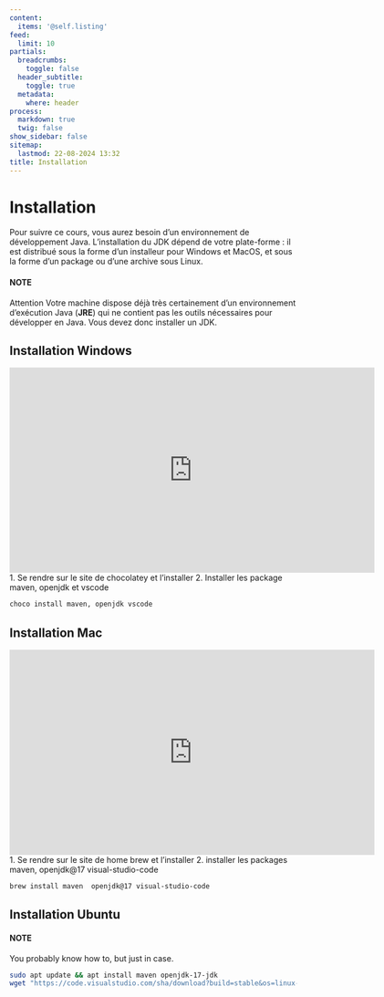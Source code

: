 ```yaml
---
content:
  items: '@self.listing'
feed:
  limit: 10
partials:
  breadcrumbs:
    toggle: false
  header_subtitle:
    toggle: true
  metadata:
    where: header
process:
  markdown: true
  twig: false
show_sidebar: false
sitemap:
  lastmod: 22-08-2024 13:32
title: Installation
---
```

# Installation

Pour suivre ce cours, vous aurez besoin d’un environnement de
développement Java. L’installation du JDK dépend de votre plate-forme :
il est distribué sous la forme d’un installeur pour Windows et MacOS,
et sous la forme d’un package ou d’une archive sous Linux.

#### NOTE
Attention
Votre machine dispose déjà très certainement d’un environnement
d’exécution Java (**JRE**) qui ne contient pas les outils nécessaires
pour développer en Java. Vous devez donc installer un JDK.

## Installation Windows

<iframe src="https://mediatheque.univ-paris1.fr/video/3269-l3-miage-installation-outils-windows/?is_iframe=true" width="640" height="360" style="padding: 0; margin: 0; border:0" allowfullscreen ></iframe>
1. Se rendre sur le site de chocolatey et l’installer
2. Installer les package maven, openjdk et vscode

```bash
choco install maven, openjdk vscode
```

## Installation Mac

<iframe src="https://mediatheque.univ-paris1.fr/video/3268-l3-miage-installation-outils-macos/?is_iframe=true" width="640" height="360" style="padding: 0; margin: 0; border:0" allowfullscreen ></iframe>
1. Se rendre sur le site de home brew et l’installer
2. installer les packages maven, openjdk@17 visual-studio-code

```bash
brew install maven  openjdk@17 visual-studio-code 
```

## Installation Ubuntu

#### NOTE
You probably know how to, but just in case.

```bash
sudo apt update && apt install maven openjdk-17-jdk
wget "https://code.visualstudio.com/sha/download?build=stable&os=linux-deb-x64" -O vscode.deb && sudo dpkg --install ./vscode.deb
```